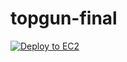 # topgun-final
[![Deploy to EC2](https://github.com/parkjunho2/project-spring/actions/workflows/topgun-deploy.yml/badge.svg)](https://github.com/parkjunho2/project-spring/actions/workflows/topgun-deploy.yml)
